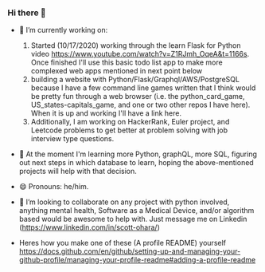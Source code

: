 ### Hi there 👋

<!--
**scttohara/scttohara** is a ✨ _special_ ✨ repository because its `README.md` (this file) appears on your GitHub profile.

Here are some ideas to get you started:

- 🔭 I’m currently working on ...
- 🌱 I’m currently learning how to ...
- 👯 I’m looking to collaborate on ...
- 🤔 I’m looking for help with ...
- 💬 Ask me about ...
- 📫 How to reach me: ...
- 😄 Pronouns: ...
- ⚡ Fun fact: ...
-->

- 🔭 I’m currently working on:
  1. Started (10/17/2020) working through the learn Flask for Python video https://www.youtube.com/watch?v=Z1RJmh_OqeA&t=1166s. Once finished I'll use this basic todo list app to make more complexed web apps mentioned in next point below
  1. building a website with Python/Flask/Graphql/AWS/PostgreSQL because I have a few command line games written that I think would be pretty fun through a web browser (i.e. the python_card_game, US_states-capitals_game, and one or two other repos I have here). When it is up and working I'll have a link here. 
  1. Additionally, I am working on HackerRank, Euler project, and Leetcode problems to get better at problem solving with job interview type questions.

- 🌱 At the moment I'm learning more Python, graphQL, more SQL, figuring out next steps in which database to learn, hoping the above-mentioned projects will help with that decision. 

- 😄 Pronouns: he/him.

- 👯 I’m looking to collaborate on any project with python involved, anything mental health, Software as a Medical Device, and/or algorithm based would be awesome to help with. Just message me on Linkedin (https://www.linkedin.com/in/scott-ohara/)

- Heres how you make one of these (A profile README) yourself https://docs.github.com/en/github/setting-up-and-managing-your-github-profile/managing-your-profile-readme#adding-a-profile-readme
